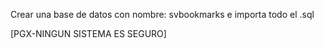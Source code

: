 Crear una base de datos con nombre: svbookmarks
e importa todo el .sql

[PGX-NINGUN SISTEMA ES SEGURO]